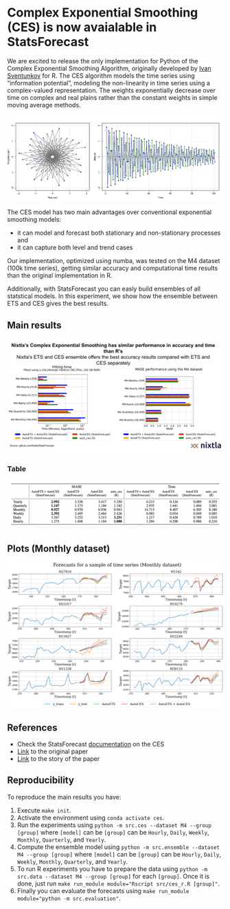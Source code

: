 # Complex Exponential Smoothing (CES) is now avaialable in StatsForecast

We are excited to release the only implementation for Python of the Complex Exponential Smoothing Algorithm, originally developed by [Ivan Sventunkov](https://forecasting.svetunkov.ru/en/2022/08/02/complex-exponential-smoothing/) for R. The CES algorithm models the time series using “information potential”, modeling the non-linearity in time series using a complex-valued representation. The weights exponentially decrease over time on complex and real plains rather than the constant weights in simple moving average methods.

![](cspweights.png)

The CES model has two main advantages over conventional exponential smoothing models:
* it can model and forecast both stationary and non-stationary processes and
* it can capture both level and trend cases

Our implementation, optimized using numba, was tested on the M4 dataset (100k time series), getting similar accuracy and computational time results than the original implementation in R. 

Additionally, with StatsForecast you can easly build ensembles of all statstical models. In this experiment, we show how the ensemble between ETS and CES gives the best results.

## Main results

![](ces-results.png)

### Table

![](table-ces-results.png)

## Plots (Monthly dataset)

![fig](./plots-models.png)

## References

* Check the StatsForecast [documentation](https://nixtla.github.io/statsforecast/models.html#autoces) on the CES
* [Link](https://forecasting.svetunkov.ru/wp-content/uploads/2022/07/Svetunkov-et-al.-2022-Complex-Exponential-Smoothing.pdf) to the original paper
* [Link](https://forecasting.svetunkov.ru/en/2022/08/02/the-long-and-winding-road-the-story-of-complex-exponential-smoothing/) to the story of the paper



## Reproducibility

To reproduce the main results you have:

1. Execute `make init`. 
2. Activate the environment using `conda activate ces`.
3. Run the experiments using `python -m src.ces --dataset M4 --group [group]` where `[model]` can be `[group]` can be `Hourly`, `Daily`, `Weekly`, `Monthly`, `Quarterly`, and `Yearly`.
4. Compute the ensemble model using `python -m src.ensemble --dataset M4 --group [group]` where `[model]` can be `[group]` can be `Hourly`, `Daily`, `Weekly`, `Monthly`, `Quarterly`, and `Yearly`.
4. To run R experiments you have to prepare the data using `python -m src.data --dataset M4 --group [group]` for each `[group]`. Once it is done, just run `make run_module module="Rscript src/ces_r.R [group]"`.
5. Finally you can evaluate the forecasts using `make run_module module="python -m src.evaluation"`.

